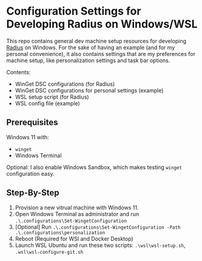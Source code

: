 # Configuration Settings for Developing Radius on Windows/WSL

This repo contains general dev machine setup resources for developing [Radius](https://github.com/radius-project/) on Windows. For the sake of having an example (and for my personal convenience), it also contains settings that are my preferences for machine setup, like personalization settings and task bar options.

Contents:

- WinGet DSC configurations (for Radius)
- WinGet DSC configurations for personal settings (example)
- WSL setup script (for Radius)
- WSL config file (example)

## Prerequisites

Windows 11 with:

- `winget`
- Windows Terminal

Optional: I also enable Windows Sandbox, which makes testing `winget` configuration easy.

## Step-By-Step

1. Provision a new vitrual machine with Windows 11.
1. Open Windows Terminal as administrator and run `.\.configurations\Set-WingetConfiguration`
1. [Optional] Run `.\.configurations\Set-WingetConfiguration -Path .\.configurations\personalization`
1. Reboot (Required for WSl and Docker Desktop)
1. Launch WSL Ubuntu and run these two scripts: `.\wsl\wsl-setup.sh`, `.wsl\wsl-configure-git.sh`

